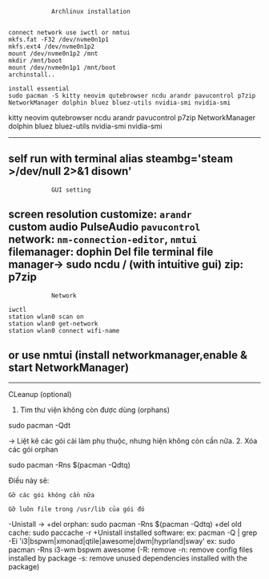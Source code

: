                 Archlinux installation

    
    connect network use iwctl or nmtui
    mkfs.fat -F32 /dev/nvme0n1p1
    mkfs.ext4 /dev/nvme0n1p2
    mount /dev/nvme0n1p2 /mnt
    mkdir /mnt/boot
    mount /dev/nvme0n1p1 /mnt/boot
    archinstall..

    install essential
    sudo pacman -S kitty neovim qutebrowser ncdu arandr pavucontrol p7zip NetworkManager dolphin bluez bluez-utils nvidia-smi nvidia-smi

kitty
neovim
qutebrowser
ncdu
arandr
pavucontrol
p7zip
NetworkManager
dolphin
bluez
bluez-utils
nvidia-smi
nvidia-smi

------------------------------------------------------------------------------------------------------------------------------------------

self run with terminal 
alias steambg='steam >/dev/null 2>&1 disown'
------------------------------------------------------------------------------------------------------------------------------------------
                GUI setting
 screen resolution customize: `arandr`                          
 custom audio PulseAudio                 `pavucontrol`                  
 network:                    `nm-connection-editor`, `nmtui`                                    
 filemanager:  dophin
 Del file terminal file manager-> sudo ncdu / (with intuitive gui)
 zip: p7zip
------------------------------------------------------------------------------------------------------------------------------------------
                Network

    iwctl
    station wlan0 scan on
    station wlan0 get-network
    station wlan0 connect wifi-name

or use nmtui (install networkmanager,enable & start NetworkManager)
------------------------------------------------------------------------------------------------------------------------------------------
------------------------------------------------------------------------------------------------------------------------------------------
CLeanup (optional)
1. Tìm thư viện không còn được dùng (orphans)
  
  sudo pacman -Qdt

→ Liệt kê các gói cài làm phụ thuộc, nhưng hiện không còn cần nữa.
 2. Xóa các gói orphan
  
  sudo pacman -Rns $(pacman -Qdtq)

Điều này sẽ:

    Gỡ các gói không cần nữa

    Gỡ luôn file trong /usr/lib của gói đó

-Unistall -> 
  +del orphan: sudo pacman -Rns $(pacman -Qdtq)
  +del old cache: sudo paccache -r
  +Unistall installed software: ex: pacman -Q | grep -Ei 'i3|bspwm|xmonad|qtile|awesome|dwm|hyprland|sway'
                                ex: sudo pacman -Rns i3-wm bspwm awesome (-R: remove  -n: remove config files installed by package  -s: remove unused dependencies installed with the package)
